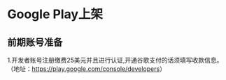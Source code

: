 # Google Play上架

## 前期账号准备
1.开发者账号注册缴费25美元并且进行认证,开通谷歌支付的话须填写收款信息。
（地址：<https://play.google.com/console/developers>）